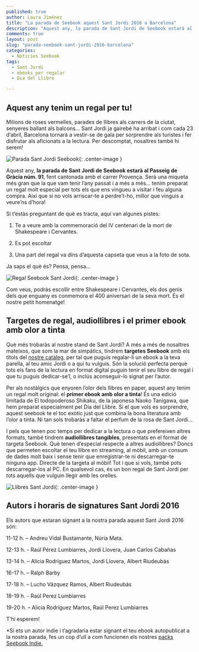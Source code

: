 ```yaml
---
published: true
author: Laura Jiménez
title: "La parada de Seebook aquest Sant Jordi 2016 a Barcelona"
description: "Aquest any, la parada de Sant Jordi de Seebook estarà al Passeig de Gràcia núm. 91. I tenim una sorpresa preparada!"
comments: true
layout: post
slug: "parada-seebook-sant-jordi-2016-barcelona"
categories: 
  - Noticies Seebook
tags: 
  - Sant Jordi
  - ebooks per regalar
  - Dia del Llibre

---
```

## Aquest any tenim un regal per tu! 

Milions de roses vermelles, parades de llibres als carrers de la ciutat, senyeres ballant als balcons... Sant Jordi ja gairebé ha arribat i com cada 23 d’abril, Barcelona tornarà a vestir-se de gala per sorprendre als turistes i fer disfrutar als aficionats a la lectura. Per descomptat, nosaltres també hi serem!

![Parada Sant Jordi Seebook]({{site.baseurl}}/media/parada-sant-jordi-seebook.jpg){: .center-image }

Aquest any, **la parada de Sant Jordi de Seebook estarà al Passeig de Gràcia núm. 91**, fent cantonada amb el carrer Provença. Serà una miqueta més gran que la que vam tenir l’any passat i a més a més... tenim preparat un regal molt especial per tots els que ens vingueu a visitar i feu alguna compra. Així que si no vols arriscar-te a perdre’t-ho, millor que vinguis a veure’ns d’hora!

Si t’estàs preguntant de què es tracta, aquí van algunes pistes:

1) Te a veure amb la commemoració del IV centenari de la mort de Shakespeare i Cervantes.

2) Es pot escoltar

3) Una part del regal va dins d’aquesta capseta que veus a la foto de sota.

Ja saps el què és? Pensa, pensa…

![Regal Seebook Sant Jordi]({{site.baseurl}}/media/shakespeare-cervantes-santjordi-seebook-baja.jpg){: .center-image }

Com veus, podràs escollir entre Shakespeare i Cervantes, els dos genis dels que enguany es conmemora el 400 aniversari de la seva mort. És el nostre petit homenatge!

## Targetes de regal, audiollibres i el primer ebook amb olor a tinta

Què més trobaràs al nostre stand de Sant Jordi? A més a més de nosaltres mateixos, que som la mar de simpàtics, tindrem **targetes Seebook** amb els títols del [nostre catàleg](https://www.digitaltangible.com/catalog "veure el catàleg de Seebook"), per tal que puguis regalar-li un ebook a la teva parella, al teu amic Jordi o a qui tu vulguis. Són la solució perfecta perquè tots els fans de la lectura en format digital puguin tenir el seu llibre de regal i que tu puguis dedicar-se’l, o inclús aconseguir-lo signat per l’autor.

Per als nostàlgics que enyoren l’olor dels llibres en paper, aquest any tenim un regal molt original: el **primer ebook amb olor a tinta**! És una edició limitada de El todopoderoso Shikaku, de la japonesa Naoko Tanigawa, que hem preparat especialment pel Dia del Llibre. Si el que vols es sorprendre, aquest seebook te el toc exòtic just que combina la bona literatura amb l’olor a tinta. Ni tan sols trobaràs a faltar el perfum de la rosa de Sant Jordi...

I pels que tenen poc temps per dedicar a la lectura o que prefereixen altres formats, també tindrem **audiollibres tangibles**, presentats en el format de targeta Seebook. Què tenen d’especial respecte a altres audiollibres? Doncs que permeten escoltar el teu llibre en streaming, al mòbil, amb un consum de dades molt baix i sense tenir que enregistrar-te ni descarregar-te ninguna app. Directe de la targeta al mòbil! Tot i que si vols, també pots descarregar-los al PC. En qualsevol cas, és un bon regal de Sant Jordi per tots aquells que vulguin llegir amb les orelles.

![Llibres Sant Jordi]({{site.baseurl}}/media/titulos-seebook-santjordi.jpg){: .center-image }

## Autors i horaris de signatures Sant Jordi 2016
Els autors que estaran signant a la nostra parada aquest Sant Jordi 2016 són: 

11-12 h. – Andreu Vidal Bustamante, Núria Mata.

12-13 h. - Raúl Pérez Lumbiarres, Jordi Llovera, Juan Carlos Cabañas

13-14 h. – Alicia Rodríguez Martos, Jordi Llovera, Albert Riudeubás

16-17 h. – Ralph Barby

17-18 h. – Lucho Vázquez Ramos, Albert Riudeubás

18-19 h. - Raúl Perez Lumbiarres

19-20 h. – Alicia Rodríguez Martos, Raúl Perez Lumbiarres

T’hi esperem! 

*Si ets un autor indie i t’agradaria estar signant el teu ebook autopublicat a la nostra parada, fes un cop d’ull a com funcionen els nostres [packs Seebook Indie.](http://www.seebook.eu/indie/ "seebook indie")
